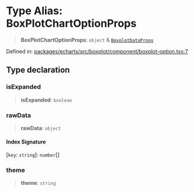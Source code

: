 # Type Alias: BoxPlotChartOptionProps

> **BoxPlotChartOptionProps**: `object` & [`BoxplotDataProps`](BoxplotDataProps.md)

Defined in: [packages/echarts/src/boxplot/component/boxplot-option.tsx:7](https://github.com/GeoDaCenter/openassistant/blob/ae6e39c15b60e7a98a21d90a5bbeff5dc44c1295/packages/echarts/src/boxplot/component/boxplot-option.tsx#L7)

## Type declaration

### isExpanded

> **isExpanded**: `boolean`

### rawData

> **rawData**: `object`

#### Index Signature

\[`key`: `string`\]: `number`[]

### theme

> **theme**: `string`
